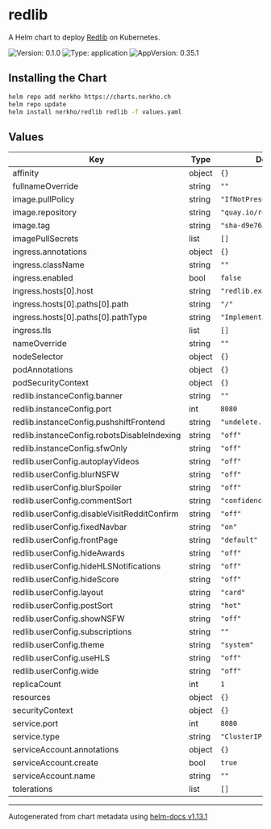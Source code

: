 # redlib

A Helm chart to deploy [Redlib](https://github.com/redlib-org/redlib) on Kubernetes.

![Version: 0.1.0](https://img.shields.io/badge/Version-0.1.0-informational?style=flat-square) ![Type: application](https://img.shields.io/badge/Type-application-informational?style=flat-square) ![AppVersion: 0.35.1](https://img.shields.io/badge/AppVersion-0.35.1-informational?style=flat-square)

## Installing the Chart

```bash
helm repo add nerkho https://charts.nerkho.ch
helm repo update
helm install nerkho/redlib redlib -f values.yaml
```

## Values

| Key | Type | Default | Description |
|-----|------|---------|-------------|
| affinity | object | `{}` |  |
| fullnameOverride | string | `""` |  |
| image.pullPolicy | string | `"IfNotPresent"` |  |
| image.repository | string | `"quay.io/redlib/redlib"` |  |
| image.tag | string | `"sha-d9e7681"` |  |
| imagePullSecrets | list | `[]` |  |
| ingress.annotations | object | `{}` |  |
| ingress.className | string | `""` |  |
| ingress.enabled | bool | `false` |  |
| ingress.hosts[0].host | string | `"redlib.example.com"` |  |
| ingress.hosts[0].paths[0].path | string | `"/"` |  |
| ingress.hosts[0].paths[0].pathType | string | `"ImplementationSpecific"` |  |
| ingress.tls | list | `[]` |  |
| nameOverride | string | `""` |  |
| nodeSelector | object | `{}` |  |
| podAnnotations | object | `{}` |  |
| podSecurityContext | object | `{}` |  |
| redlib.instanceConfig.banner | string | `""` |  |
| redlib.instanceConfig.port | int | `8080` |  |
| redlib.instanceConfig.pushshiftFrontend | string | `"undelete.pullpush.io"` |  |
| redlib.instanceConfig.robotsDisableIndexing | string | `"off"` |  |
| redlib.instanceConfig.sfwOnly | string | `"off"` |  |
| redlib.userConfig.autoplayVideos | string | `"off"` |  |
| redlib.userConfig.blurNSFW | string | `"off"` |  |
| redlib.userConfig.blurSpoiler | string | `"off"` |  |
| redlib.userConfig.commentSort | string | `"confidence"` |  |
| redlib.userConfig.disableVisitRedditConfirm | string | `"off"` |  |
| redlib.userConfig.fixedNavbar | string | `"on"` |  |
| redlib.userConfig.frontPage | string | `"default"` |  |
| redlib.userConfig.hideAwards | string | `"off"` |  |
| redlib.userConfig.hideHLSNotifications | string | `"off"` |  |
| redlib.userConfig.hideScore | string | `"off"` |  |
| redlib.userConfig.layout | string | `"card"` |  |
| redlib.userConfig.postSort | string | `"hot"` |  |
| redlib.userConfig.showNSFW | string | `"off"` |  |
| redlib.userConfig.subscriptions | string | `""` |  |
| redlib.userConfig.theme | string | `"system"` |  |
| redlib.userConfig.useHLS | string | `"off"` |  |
| redlib.userConfig.wide | string | `"off"` |  |
| replicaCount | int | `1` |  |
| resources | object | `{}` |  |
| securityContext | object | `{}` |  |
| service.port | int | `8080` |  |
| service.type | string | `"ClusterIP"` |  |
| serviceAccount.annotations | object | `{}` |  |
| serviceAccount.create | bool | `true` |  |
| serviceAccount.name | string | `""` |  |
| tolerations | list | `[]` |  |

----------------------------------------------
Autogenerated from chart metadata using [helm-docs v1.13.1](https://github.com/norwoodj/helm-docs/releases/v1.13.1)
